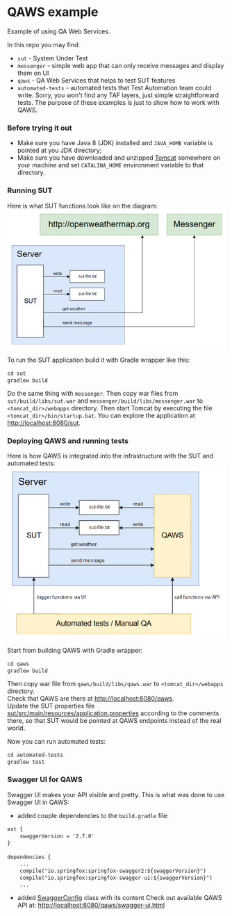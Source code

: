 # QAWS example
Example of using QA Web Services.  
  
In this repo you may find:  
- `sut` - System Under Test  
- `messenger` - simple web app that can only receive messages and display them on UI  
- `qaws` - QA Web Services that helps to test SUT features  
- `automated-tests` - automated tests that Test Automation team could write.
Sorry, you won't find any TAF layers, just simple straightforward tests.
The purpose of these examples is just to show how to work with QAWS.

### Before trying it out
- Make sure you have Java 8 (JDK) installed and `JAVA_HOME` variable is pointed at you JDK directory;
- Make sure you have downloaded and unzipped [Tomcat](https://tomcat.apache.org/download-80.cgi)
somewhere on your machine and set `CATALINA_HOME` environment variable to that directory.  

### Running SUT
Here is what SUT functions look like on the diagram:  
![SUT in production](.img/qaws_1.png)   

To run the SUT application build it with Gradle wrapper like this:
```
cd sut
gradlew build
```
Do the same thing with `messenger`.
Then copy war files from `sut/build/libs/sut.war` and `messenger/build/libs/messenger.war` to `<tomcat_dir>/webapps` directory.
Then start Tomcat by executing the file `<tomcat_dir>/bin/startup.bat`.
You can explore the application at [http://localhost:8080/sut](http://localhost:8080/sut/).  

### Deploying QAWS and running tests
Here is how QAWS is integrated into the infrastructure with the SUT and automated tests:  
![SUT in production](.img/qaws_2.png)   

Start from building QAWS with Gradle wrapper:
```
cd qaws
gradlew build
```
Then copy war file from `qaws/build/libs/qaws.war` to `<tomcat_dir>/webapps` directory.  
Check that QAWS are there at [http://localhost:8080/qaws](http://localhost:8080/qaws/).  
Update the SUT properties file
[sut/src/main/resources/application.properties](https://github.com/barik87/qaws-example/blob/master/sut/src/main/resources/application.properties)
according to the comments there, so that SUT would be pointed at QAWS endpoints instead of the real world.  
  
Now you can run automated tests:
```
cd automated-tests
gradlew test
```

### Swagger UI for QAWS
Swagger UI makes your API visible and pretty.
This is what was done to use Swagger UI in QAWS:
- added couple dependencies to the `build.gradle` file:
```
ext {
    swaggerVersion = '2.7.0'
}

dependencies {
    ...
    compile("io.springfox:springfox-swagger2:${swaggerVersion}")
    compile("io.springfox:springfox-swagger-ui:${swaggerVersion}")
    ...
```
- added [SwaggerConfig](https://github.com/barik87/qaws-example/blob/master/qaws/src/main/java/com/example/qaws/swagger/SwaggerConfig.java) class with its content
Check out available QAWS API at: [http://localhost:8080/qaws/swagger-ui.html](http://localhost:8080/qaws/swagger-ui.html)
